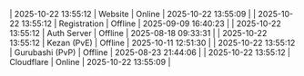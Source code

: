 | 2025-10-22 13:55:12 | Website | Online | 2025-10-22 13:55:09 |
| 2025-10-22 13:55:12 | Registration | Offline | 2025-09-09 16:40:23 |
| 2025-10-22 13:55:12 | Auth Server | Offline | 2025-08-18 09:33:31 |
| 2025-10-22 13:55:12 | Kezan (PvE) | Offline | 2025-10-11 12:51:30 |
| 2025-10-22 13:55:12 | Gurubashi (PvP) | Offline | 2025-08-23 21:44:06 |
| 2025-10-22 13:55:12 | Cloudflare | Online | 2025-10-22 13:55:09 |
